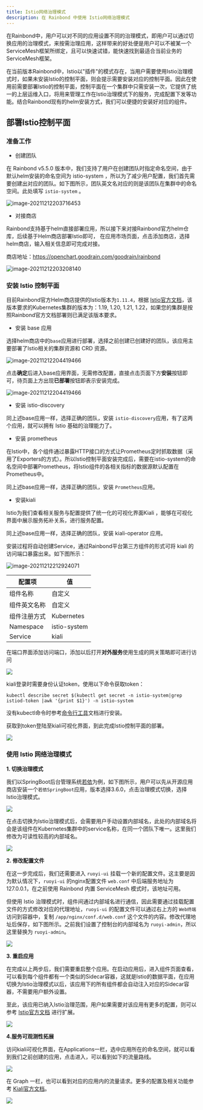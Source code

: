 ```yaml
---
title: Istio网络治理模式
description: 在 Rainbond 中使用 Istio网络治理模式
---
```



在Rainbond中，用户可以对不同的应用设置不同的治理模式，即用户可以通过切换应用的治理模式，来按需治理应用，这样带来的好处便是用户可以不被某一个ServiceMesh框架所绑定，且可以快速试错，能快速找到最适合当前业务的ServiceMesh框架。

在当前版本Rainbond中，Istio以"插件"的模式存在，当用户需要使用Istio治理模式时，如果未安装Istio的控制平面，则会提示需要安装对应的控制平面。因此在使用前需要部署Istio的控制平面，控制平面在一个集群中只需安装一次，它提供了统一的上层运维入口，将用来管理工作在Istio治理模式下的服务，完成配置下发等功能。结合Rainbond现有的helm安装方式，我们可以便捷的安装好对应的组件。

## 部署Istio控制平面

### 准备工作

- 创建团队

在 Rainbond v5.5.0 版本中，我们支持了用户在创建团队时指定命名空间，由于默认helm安装的命名空间为 istio-system ，所以为了减少用户配置，我们首先需要创建出对应的团队。如下图所示，团队英文名对应的则是该团队在集群中的命名空间。此处填写 `istio-system` 。

![image-20211212203716453](https://ghproxy.com/https://raw.githubusercontent.com/yangkaa/images/main/works/image-20211212203716453.png)

- 对接商店

Rainbond支持基于helm直接部署应用，所以接下来对接Rainbond官方helm仓库，后续基于Helm商店部署Istio即可， 在应用市场页面，点击添加商店，选择helm商店，输入相关信息即可完成对接。

商店地址：https://openchart.goodrain.com/goodrain/rainbond 

![image-20211212203208140](https://ghproxy.com/https://raw.githubusercontent.com/yangkaa/images/main/works/image-20211212203208140.png)



### 安装 Istio 控制平面

目前Rainbond官方Helm商店提供的Istio版本为`1.11.4`，根据 [Istio官方文档](https://istio.io/latest/docs/releases/supported-releases/)，该版本要求的Kubernetes集群的版本为：1.19, 1.20, 1.21, 1.22，如果您的集群是按照Rainbond官方文档部署则已满足该版本要求。

- 安装 base 应用

选择helm商店中的`base`应用进行部署，选择之前创建已创建好的团队，该应用主要部署了Istio相关的集群资源和 CRD 资源。

![image-20211212204419466](https://ghproxy.com/https://raw.githubusercontent.com/yangkaa/images/main/works/image-20211212204419466.png) 

点击**确定**后进入base应用界面，无需修改配置，直接点击页面下方**安装**按钮即可，待页面上方出现**已部署**按钮即表示安装完成。

![image-20211212204419466](https://grstatic.oss-cn-shanghai.aliyuncs.com/docs/5.5/user-manual/app-manage/deploy-istio/base.png)



- 安装 istio-discovery 

同上述base应用一样，选择正确的团队，安装 `istio-discovery`应用，有了这两个应用，就可以拥有 Istio 基础的治理能力了。

- 安装 prometheus

在Istio中，各个组件通过暴露HTTP接口的方式让Prometheus定时抓取数据（采用了Exporters的方式）。所以Istio控制平面安装完成后，需要在istio-system的命名空间中部署Prometheus，将Istio组件的各相关指标的数据源默认配置在Prometheus中。

同上述base应用一样，选择正确的团队，安装 `Prometheus`应用。


- 安装kiali

Istio为我们查看相关服务与配置提供了统一化的可视化界面Kiali ，能够在可视化界面中展示服务拓补关系，进行服务配置。

同上述base应用一样，选择正确的团队，安装 kiali-operator 应用。


安装过程将自动创建Service，通过Rainbond平台第三方组件的形式可将 kiali 的访问端口暴露出来。如下图所示：

![image-20211212212924071](https://ghproxy.com/https://raw.githubusercontent.com/yangkaa/images/main/works/image-20211212212924071.png)

|配置项|值|
| --- | --- |
|组件名称|自定义|
|组件英文名称|自定义|
|组件注册方式|Kubernetes|
|Namespace|istio-system|
|Service|kiali|


在端口界面添加访问端口，添加以后打开**对外服务**使用生成的网关策略即可进行访问

![](https://grstatic.oss-cn-shanghai.aliyuncs.com/docs/5.5/user-manual/app-manage/deploy-istio/port.jpg)


kiali登录时需要身份认证token，使用以下命令获取token：

```
kubectl describe secret $(kubectl get secret -n istio-system|grep istiod-token |awk '{print $1}') -n istio-system
```

没有kubectl命令时参考[命令行工具](/docs/ops-guide/tools/kubectl/)文档进行安装。

获取到token登陆至kiali可视化界面，到此完成Istio控制平面的部署。

![](https://grstatic.oss-cn-shanghai.aliyuncs.com/docs/5.5/user-manual/app-manage/deploy-istio/dashboard.jpg)



### 使用 Istio 网络治理模式

**1. 切换治理模式**

我们以SpringBoot后台管理系统[若依](https://gitee.com/y_project/RuoYi)为例，如下图所示，用户可以先从开源应用商店安装一个`若依SpringBoot`应用，版本选择3.6.0，点击治理模式切换，选择Istio治理模式。

![](https://grstatic.oss-cn-shanghai.aliyuncs.com/docs/5.5/user-manual/app-manage/deploy-istio/network.jpg)

在点击切换为Istio治理模式后，会需要用户手动设置内部域名，此处的内部域名将会是该组件在Kubernetes集群中的service名称，在同一个团队下唯一。这里我们修改为可读性较高的内部域名。

![](https://grstatic.oss-cn-shanghai.aliyuncs.com/docs/5.5/user-manual/app-manage/deploy-istio/model.png)

**2. 修改配置文件**

在这一步完成后，我们还需要进入 `ruoyi-ui` 挂载一个新的配置文件。这主要是因为默认情况下，`ruoyi-ui` 的nginx配置文件 `web.conf`  中后端服务地址为 127.0.0.1，在之前使用 Rainbond 内置 ServiceMesh 模式时，该地址可用。

但使用 Istio 治理模式时，组件间通过内部域名进行通信，因此需要通过挂载配置文件的方式修改对应的代理地址，`ruoyi-ui` 的配置文件可以通过右上方的 `Web终端` 访问到容器中，复制 `/app/nginx/conf.d/web.conf` 这个文件的内容。修改代理地址后保存，如下图所示。之前我们设置了控制台的内部域名为 `ruoyi-admin`，所以这里替换为 `ruoyi-admin`。

![](https://grstatic.oss-cn-shanghai.aliyuncs.com/docs/5.5/user-manual/app-manage/deploy-istio/conf.jpg)

**3. 重启应用**

在完成以上两步后，我们需要重启整个应用。在启动应用后，进入组件页面查看，可以看到每个组件都有一个类似的Sidecar容器，这就是Istio的数据平面，在应用切换为Istio治理模式以后，该应用下的所有组件都会自动注入对应的Sidecar容器，不需要用户额外设置。

至此，该应用已纳入Istio治理范围，用户如果需要对该应用有更多的配置，则可以参考 [Istio官方文档](https://istio.io/latest/docs/setup/getting-started/#dashboard) 进行扩展。

![](https://grstatic.oss-cn-shanghai.aliyuncs.com/docs/5.5/user-manual/app-manage/deploy-istio/dataplane.png)

**4.服务可观测性拓展**

访问kiali可视化界面，在Applications一栏，选中应用所在的命名空间，就可以看到我们之前创建的应用，点击进入，可以看到如下的流量路线。

![](https://grstatic.oss-cn-shanghai.aliyuncs.com/docs/5.5/user-manual/app-manage/deploy-istio/overview.png)

在 Graph 一栏，也可以看到对应的应用内的流量请求。更多的配置及相关功能参考 [Kiali官方文档](https://kiali.io/docs/installation/quick-start/)。

![](https://grstatic.oss-cn-shanghai.aliyuncs.com/docs/5.5/user-manual/app-manage/deploy-istio/display.png)

